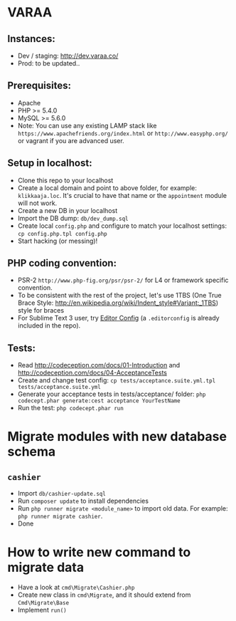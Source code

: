 VARAA
=====

Instances:
----------
- Dev / staging: http://dev.varaa.co/
- Prod: to be updated..


Prerequisites:
-------------
- Apache
- PHP >= 5.4.0
- MySQL >= 5.6.0
- Note: You can use any existing LAMP stack like
 `https://www.apachefriends.org/index.html`
  or `http://www.easyphp.org/` or vagrant if you are advanced user.


Setup in localhost:
-------------------
- Clone this repo to your localhost
- Create a local domain and point to above folder, for example: `klikkaaja.loc`.
It's crucial to have that name or the `appointment` module will not work.
- Create a new DB in your localhost
- Import the DB dump: `db/dev_dump.sql`
- Create local `config.php` and configure to match your localhost settings:
 `cp config.php.tpl config.php`
- Start hacking (or messing)!


PHP coding convention:
----------------------
- PSR-2 `http://www.php-fig.org/psr/psr-2/` for L4 or framework specific
convention.
- To be consistent with the rest of the project, let's use 1TBS
(One True Brace Style: http://en.wikipedia.org/wiki/Indent_style#Variant:_1TBS) 
style for braces
- For Sublime Text 3 user, try [Editor Config](http://editorconfig.org/) 
(a `.editorconfig` is already included in the repo).


Tests:
------
- Read http://codeception.com/docs/01-Introduction and http://codeception.com/docs/04-AcceptanceTests
- Create and change test config: 
`cp tests/acceptance.suite.yml.tpl tests/acceptance.suite.yml`
- Generate your acceptance tests in tests/acceptance/ folder: 
`php codecept.phar generate:cest acceptance YourTestName`
- Run the test: `php codecept.phar run`

Migrate modules with new database schema
========================================

`cashier`
---------

- Import `db/cashier-update.sql`
- Run `composer update` to install dependencies
- Run `php runner migrate <module_name>` to import old data. For example:
`php runner migrate cashier`.
- Done

How to write new command to migrate data
========================================

- Have a look at `cmd\Migrate\Cashier.php`
- Create new class in `cmd\Migrate`, and it should extend from `Cmd\Migrate\Base`
- Implement `run()`
